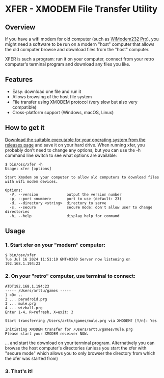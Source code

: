 # XFER - XMODEM File Transfer Utility

## Overview

If you have a wifi modem for old computer (such as [WiModem232 Pro](https://www.cbmstuff.com/index.php?route=product/product&product_id=113)), you might need a software to be run on a modern "host" computer that allows the old computer browse and download files from the "host" computer.

XFER is such a program: run it on your computer, connect from your retro computer's terminal program and download any files you like.

## Features

- Easy: download one file and run it
- Allows browsing of the host file system
- File transfer using XMODEM protocol (very slow but also very compatible)
- Cross-platform support (Windows, macOS, Linux)

## How to get it

[Download the suitable executable for your operating system from the releases page](https://github.com/arttu76/xfer/releases) and save it on your hard drive. When running xfer, you probably don't need to change any options, but you can use the -h command line switch to see what options are available:

```
$ bin/osx/xfer -h
Usage: xfer [options]

Start Xmodem on your computer to allow old computers to download files with wifi modem devices.

Options:
  -V, --version             output the version number
  -p, --port <number>       port to use (default: 23)
  -d, --directory <string>  directory to serve
  -s, --secure              secure mode: don't allow user to change directories
  -h, --help                display help for command
```

## Usage

### 1. Start xfer on your "modern" computer:

```
$ bin/osx/xfer
Tue Jul 16 2024 11:51:10 GMT+0300 Server now listening on 192.168.1.194:23
```

### 2. On your "retro" computer, use terminal to connect:

```
ATDT192.168.1.194:23
----- /Users/arttu/games -----
1 <D> ..
2 ... paradroid.prg
3 ... mule.prg
4 ... wizball.prg
Enter 1-4, R=refresh, X=exit: 3

Start transferring /Users/arttu/games/mule.prg via XMODEM? [Y/n]: Yes

Initiating XMODEM transfer for /Users/arttu/games/mule.prg
Please start your XMODEM receiver NOW.
```

... and start the download on your terminal program. Alternatively you can browse the host computer's directories (unless you start the xfer with "secure mode" which allows you to only browser the directory from which the xfer was started from)

### 3. That's it!
